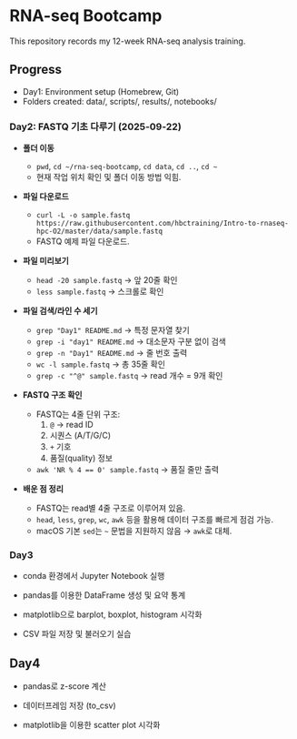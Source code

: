 # RNA-seq Bootcamp

This repository records my 12-week RNA-seq analysis training.

## Progress
- Day1: Environment setup (Homebrew, Git)
- Folders created: data/, scripts/, results/, notebooks/

### Day2: FASTQ 기초 다루기 (2025-09-22)  
- **폴더 이동**  
  - `pwd`, `cd ~/rna-seq-bootcamp`, `cd data`, `cd ..`, `cd ~`  
  - 현재 작업 위치 확인 및 폴더 이동 방법 익힘.  

- **파일 다운로드**  
  - `curl -L -o sample.fastq https://raw.githubusercontent.com/hbctraining/Intro-to-rnaseq-hpc-O2/master/data/sample.fastq`  
  - FASTQ 예제 파일 다운로드.  

- **파일 미리보기**  
  - `head -20 sample.fastq` → 앞 20줄 확인  
  - `less sample.fastq` → 스크롤로 확인  

- **파일 검색/라인 수 세기**  
  - `grep "Day1" README.md` → 특정 문자열 찾기  
  - `grep -i "day1" README.md` → 대소문자 구분 없이 검색  
  - `grep -n "Day1" README.md` → 줄 번호 출력  
  - `wc -l sample.fastq` → 총 35줄 확인  
  - `grep -c "^@" sample.fastq` → read 개수 = 9개 확인  

- **FASTQ 구조 확인**  
  - FASTQ는 4줄 단위 구조:  
    1. `@` → read ID  
    2. 시퀀스 (A/T/G/C)  
    3. `+` 기호  
    4. 품질(quality) 정보  
  - `awk 'NR % 4 == 0' sample.fastq` → 품질 줄만 출력  

- **배운 점 정리**  
  - FASTQ는 read별 4줄 구조로 이루어져 있음.  
  - `head`, `less`, `grep`, `wc`, `awk` 등을 활용해 데이터 구조를 빠르게 점검 가능.  
  - macOS 기본 `sed`는 `~` 문법을 지원하지 않음 → `awk`로 대체.  

### Day3
- conda 환경에서 Jupyter Notebook 실행

- pandas를 이용한 DataFrame 생성 및 요약 통계

- matplotlib으로 barplot, boxplot, histogram 시각화

- CSV 파일 저장 및 불러오기 실습


## Day4 
- pandas로 z-score 계산 

- 데이터프레임 저장 (to_csv) 

- matplotlib을 이용한 scatter plot 시각화
